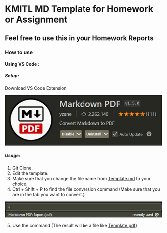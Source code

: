 # KMITL MD Template for Homework or Assignment

## Feel free to use this in your Homework Reports

### How to use

#### Using VS Code :

##### Setup: 

Download VS Code Extension

![Extension Markdown PDF](./images/Markdown%20PDF.png)

##### Usage:

1. Git Clone.
2. Edit the template.
3. Make sure that you change the file name from [Template.md](Template.md) to your choice.
4. Ctrl + Shift + P to find the file conversion command (Make sure that you are in the tab you want to convert.). 

![Search Bar](./images/Search%20Bar.png)

5. Use the command (The result will be a file like [Template.pdf](Template.pdf))